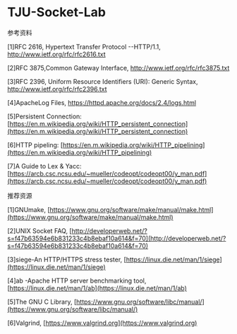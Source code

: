 # TJU-Socket-Lab

参考资料

[1]RFC 2616, Hypertext Transfer Protocol --HTTP/1.1, http://www.ietf.org/rfc/rfc2616.txt 

[2]RFC 3875,Common Gateway Interface,   http://www.ietf.org/rfc/rfc3875.txt

[3]RFC 2396, Uniform Resource Identifiers (URI): Generic Syntax, http://www.ietf.org/rfc/rfc2396.txt

[4]ApacheLog Files, https://httpd.apache.org/docs/2.4/logs.html

[5]Persistent Connection: [https://en.m.wikipedia.org/wiki/HTTP_persistent_connection](https://en.m.wikipedia.org/wiki/HTTP_persistent_connection)

[6]HTTP pipeling: [https://en.m.wikipedia.org/wiki/HTTP_pipelining](https://en.m.wikipedia.org/wiki/HTTP_pipelining)

[7]A Guide to Lex & Yacc: [https://arcb.csc.ncsu.edu/~mueller/codeopt/codeopt00/y_man.pdf](https://arcb.csc.ncsu.edu/~mueller/codeopt/codeopt00/y_man.pdf)

推荐资源

[1]GNUmake, [https://www.gnu.org/software/make/manual/make.html](https://www.gnu.org/software/make/manual/make.html)

[2]UNIX Socket FAQ, [http://developerweb.net/?s=f47b63594e6b831233c4b8ebaf10a614&f=70](http://developerweb.net/?s=f47b63594e6b831233c4b8ebaf10a614&f=70)

[3]siege-An HTTP/HTTPS stress tester, [https://linux.die.net/man/1/siege](https://linux.die.net/man/1/siege)

[4]ab -Apache HTTP server benchmarking tool, [https://linux.die.net/man/1/ab](https://linux.die.net/man/1/ab)

[5]The GNU C Library, [https://www.gnu.org/software/libc/manual/](https://www.gnu.org/software/libc/manual/)

[6]Valgrind, [https://www.valgrind.org](https://www.valgrind.org)
